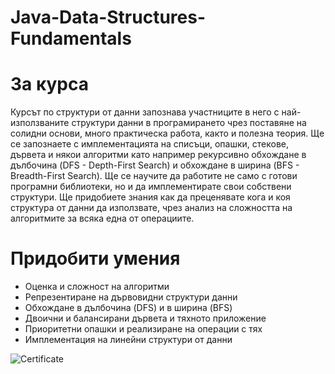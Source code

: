# Java-Data-Structures-Fundamentals
# За курса
Курсът по структури от данни запознава участниците в него с най-използваните структури данни в програмирането чрез поставяне на солидни основи, много практическа работа, както и полезна теория. Ще се запознаете с имплементацията на списъци, опашки, стекове, дървета и някои алгоритми като например рекурсивно обхождане в дълбочина (DFS - Depth-First Search) и обхождане в ширина (BFS - Breadth-First Search). Ще се научите да работите не само с готови програмни библиотеки, но и да имплементирате свои собствени структури. Ще придобиете знания как да преценявате кога и коя структура от данни да използвате, чрез анализ на сложността на алгоритмите за всяка една от операциите.
# Придобити умения
* Оценка и сложност на алгоритми
* Репрезентиране на дървовидни структури данни
* Обхождане в дълбочина (DFS) и в ширина (BFS)
* Двоични и балансирани дървета и тяхното приложение
* Приоритетни опашки и реализиране на операции с тях
* Имплементация на линейни структури от данни

![Certificate]()
